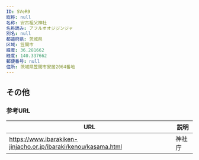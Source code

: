 ```yaml
---
ID: SVeR9
総称: null
名称: 安古祖父神社
名称読み: アフルオオジジンジャ
別名: null
都道府県: 茨城県
区域: 笠間市
緯度: 36.281662
経度: 140.337662
郵便番号: null
住所: 茨城県笠間市安居2064番地
---
```


## その他

### 参考URL

| URL                                                             | 説明   |
| --------------------------------------------------------------- | ------ |
| https://www.ibarakiken-jinjacho.or.jp/ibaraki/kenou/kasama.html | 神社庁 |
